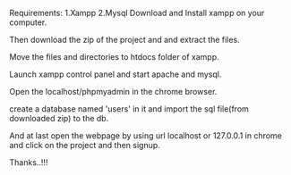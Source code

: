 Requirements:
1.Xampp
2.Mysql
Download and Install xampp on your computer.

Then download the zip of the project and and extract the files.

Move the files and directories to htdocs folder of xampp.

Launch xampp control panel and start apache and mysql.

Open the localhost/phpmyadmin in the chrome browser.

create a database named 'users' in it and import the sql file(from downloaded zip) to the db.

And at last open the webpage by using url localhost or 127.0.0.1 in chrome and click on the project and then signup.

Thanks..!!!
